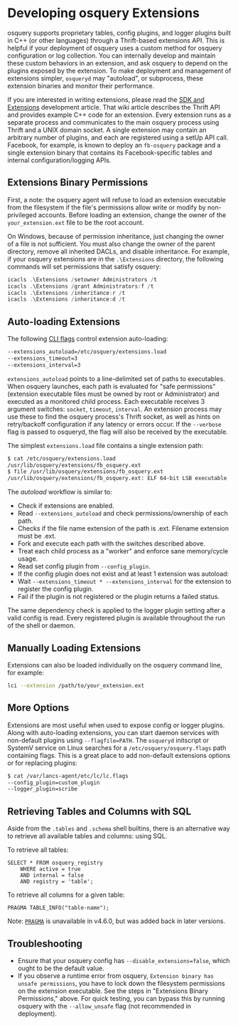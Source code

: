 # Developing osquery Extensions

osquery supports proprietary tables, config plugins, and logger plugins built in C++ (or other languages) through a Thrift-based extensions API. This is helpful if your deployment of osquery uses a custom method for osquery configuration or log collection. You can internally develop and maintain these custom behaviors in an extension, and ask osquery to depend on the plugins exposed by the extension. To make deployment and management of extensions simpler, `osqueryd` may "autoload", or subprocess, these extension binaries and monitor their performance.

If you are interested in writing extensions, please read the [SDK and Extensions](../development/osquery-sdk.md) development article. That wiki article describes the Thrift API and provides example C++ code for an extension. Every extension runs as a separate process and communicates to the main osquery process using Thrift and a UNIX domain socket. A single extension may contain an arbitrary number of plugins, and each are registered using a setUp API call. Facebook, for example, is known to deploy an `fb-osquery` package and a single extension binary that contains its Facebook-specific tables and internal configuration/logging APIs.

## Extensions Binary Permissions

First, a note: the osquery agent will refuse to load an extension executable from the filesystem if the file's permissions allow write or modify by non-privileged accounts. Before loading an extension, change the owner of the `your_extension.ext` file to be the root account.

On Windows, because of permission inheritance, just changing the owner of a file is not sufficient. You must also change the owner of the parent directory, remove all inherited DACLs, and disable inheritance. For example, if your osquery extensions are in the `.\Extensions` directory, the following commands will set permissions that satisfy osquery:

```PowerShell
icacls .\Extensions /setowner Administrators /t
icacls .\Extensions /grant Administrators:f /t
icacls .\Extensions /inheritance:r /t
icacls .\Extensions /inheritance:d /t
```

## Auto-loading Extensions

The following [CLI flags](../installation/cli-flags.md) control extension auto-loading:

```sh
--extensions_autoload=/etc/osquery/extensions.load
--extensions_timeout=3
--extensions_interval=3
```

`extensions_autoload` points to a line-delimited set of paths to executables. When osquery launches, each path is evaluated for "safe permissions" (extension executable files must be owned by root or Administrator) and executed as a monitored child process. Each executable receives 3 argument switches: `socket`, `timeout`, `interval`. An extension process may use these to find the osquery process's Thrift socket, as well as hints on retry/backoff configuration if any latency or errors occur. If the `--verbose` flag is passed to osqueryd, the flag will also be received by the executable.

The simplest `extensions.load` file contains a single extension path:

```sh
$ cat /etc/osquery/extensions.load
/usr/lib/osquery/extensions/fb_osquery.ext
$ file /usr/lib/osquery/extensions/fb_osquery.ext
/usr/lib/osquery/extensions/fb_osquery.ext: ELF 64-bit LSB executable
```

The *autoload* workflow is similar to:

- Check if extensions are enabled.
- Read `--extensions_autoload` and check permissions/ownership of each path.
- Checks if the file name extension of the path is .ext. Filename extension must be .ext.
- Fork and execute each path with the switches described above.
- Treat each child process as a "worker" and enforce sane memory/cycle usage.
- Read set config plugin from `--config_plugin`.
- If the config plugin does not exist and at least 1 extension was autoload:
- Wait `--extensions_timeout * --extensions_interval` for the extension to register the config plugin.
- Fail if the plugin is not registered or the plugin returns a failed status.

The same dependency check is applied to the logger plugin setting after a valid config is read. Every registered plugin is available throughout the run of the shell or daemon.

## Manually Loading Extensions

Extensions can also be loaded individually on the osquery command line, for example:

```sh
lci --extension /path/to/your_extension.ext
```

## More Options

Extensions are most useful when used to expose config or logger plugins. Along with auto-loading extensions, you can start daemon services with non-default plugins using `--flagfile=PATH`. The `osqueryd` initscript or SystemV service on Linux searches for a `/etc/osquery/osquery.flags` path containing flags. This is a great place to add non-default extensions options or for replacing plugins:

```sh
$ cat /var/lancs-agent/etc/lc/lc.flags
--config_plugin=custom_plugin
--logger_plugin=scribe
```

## Retrieving Tables and Columns with SQL

Aside from the `.tables` and `.schema` shell builtins, there is an alternative way to retrieve all available tables and columns: using SQL.

To retrieve all tables:

```sqlite
SELECT * FROM osquery_registry
    WHERE active = true
    AND internal = false
    AND registry = 'table';
```

To retrieve all columns for a given table:

```sqlite
PRAGMA TABLE_INFO("table-name");
```

Note: [`PRAGMA`](https://www.sqlite.org/pragma.html) is unavailable in v4.6.0, but was added back in later versions.

## Troubleshooting

- Ensure that your osquery config has `--disable_extensions=false`, which ought to be the default value.
- If you observe a runtime error from osquery, `Extension binary has unsafe permissions`, you have to lock down the filesystem permissions on the extension executable. See the steps in "Extensions Binary Permissions," above. For quick testing, you can bypass this by running osquery with the `--allow_unsafe` flag (not recommended in deployment).
